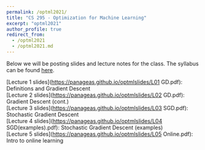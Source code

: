 ```yaml
---
permalink: /optml2021/
title: "CS 295 - Optimization for Machine Learning"
excerpt: "optml2021"
author_profile: true
redirect_from: 
  - /optml2021
  - /optml2021.md
---
```


Below we will be posting slides and lecture notes for the class. The syllabus can be found [here](https://panageas.github.io/_pages/syllabus_optml2021.pdf).

[Lecture 1 slides](https://panageas.github.io/optmlslides/L01 GD.pdf): Definitions and Gradient Descent <br/>
[Lecture 2 slides](https://panageas.github.io/optmlslides/L02 GD.pdf): Gradient Descent (cont.) <br/>
[Lecture 3 slides](https://panageas.github.io/optmlslides/L03 SGD.pdf): Stochastic Gradient Descent <br/>
[Lecture 4 slides](https://panageas.github.io/optmlslides/L04 SGD(examples).pdf): Stochastic Gradient Descent (examples) <br/>
[Lecture 5 slides](https://panageas.github.io/optmlslides/L05 Online.pdf): Intro to online learning

